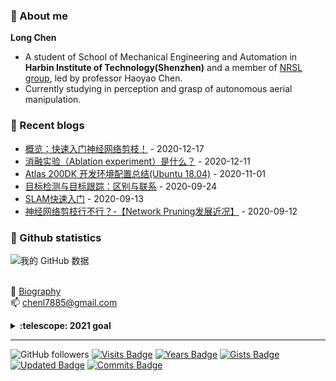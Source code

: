 ### :wave: About me
**Long Chen**

- A student of School of Mechanical Engineering and Automation in **Harbin Institute of Technology(Shenzhen)** and a member of [NRSL group](http://nrs-lab.com), led by professor Haoyao Chen.
- Currently studying in perception and grasp of autonomous aerial manipulation.

### :blue_book: Recent blogs
<!-- blog starts -->

* <a href='https://blog.csdn.net/Cai_deLong/article/details/111148033?spm=1001.2014.3001.5502' target='_blank'>概览：快速入门神经网络剪枝！</a> - 2020-12-17
* <a href='https://blog.csdn.net/Cai_deLong/article/details/110903263?spm=1001.2014.3001.5502' target='_blank'>消融实验（Ablation experiment）是什么？</a> - 2020-12-11
* <a href='https://blog.csdn.net/Cai_deLong/article/details/109427726?spm=1001.2014.3001.5502' target='_blank'>Atlas 200DK 开发环境配置总结(Ubuntu 18.04)</a> - 2020-11-01
* <a href='https://blog.csdn.net/Cai_deLong/article/details/108774996?spm=1001.2014.3001.5502' target='_blank'>目标检测与目标跟踪：区别与联系</a> - 2020-09-24
* <a href='https://blog.csdn.net/Cai_deLong/article/details/108465850?spm=1001.2014.3001.5502' target='_blank'>SLAM快速入门</a> - 2020-09-13
* <a href='https://blog.csdn.net/Cai_deLong?spm=1000.2115.3001.5343&type=blog' target='_blank'>[神经网络剪枝行不行？-【Network Pruning发展近况】](https://blog.csdn.net/Cai_deLong/article/details/108555999)</a> - 2020-09-12
<!-- blog ends -->

### :watermelon: Github statistics
![我的 GitHub 数据](https://github-readme-stats.vercel.app/api?username=MrChannon&show_icons=true&theme=gruvbox)

<br/> 👩 [Biography](https://MrChannon.github.io)
<br/> 📫  chenl7885@gmail.com

<details>
  <summary><b>:telescope: 2021 goal</b></summary>
  I want to be a better me this year.<br> I'm currently working on my master's degree.
</details>

---
![GitHub followers](https://img.shields.io/github/followers/tristaZero?color=brightgreen&style=plastic)
[![Visits Badge](https://badges.pufler.dev/visits/tristaZero/git-badges)](https://badges.pufler.dev)
[![Years Badge](https://badges.pufler.dev/years/tristaZero)](https://badges.pufler.dev)
[![Gists Badge](https://badges.pufler.dev/gists/tristaZero)](https://badges.pufler.dev)
[![Updated Badge](https://badges.pufler.dev/updated/tristaZero/shardingsphere)](https://badges.pufler.dev)
[![Commits Badge](https://badges.pufler.dev/commits/monthly/tristaZero)](https://badges.pufler.dev)
